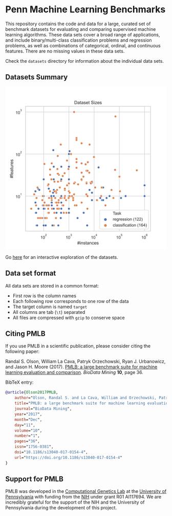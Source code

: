 # Penn Machine Learning Benchmarks

This repository contains the code and data for a large, curated set of benchmark datasets for evaluating and comparing supervised machine learning algorithms. These data sets cover a broad range of applications, and include binary/multi-class classification problems and regression problems, as well as combinations of categorical, ordinal, and continuous features. There are no missing values in these data sets.

Check the `datasets` directory for information about the individual data sets.

## Datasets Summary

<center>
<img src="https://raw.githubusercontent.com/EpistasisLab/penn-ml-benchmarks/PMLB2.0/datasets/dataset_sizes.svg" />
</center>

Go [here](explore.html) for an interactive exploration of the datasets.

## Data set format

All data sets are stored in a common format:

* First row is the column names
* Each following row corresponds to one row of the data
* The target column is named `target`
* All columns are tab (`\t`) separated
* All files are compressed with `gzip` to conserve space


## Citing PMLB

If you use PMLB in a scientific publication, please consider citing the following paper:

Randal S. Olson, William La Cava, Patryk Orzechowski, Ryan J. Urbanowicz, and Jason H. Moore (2017). [PMLB: a large benchmark suite for machine learning evaluation and comparison](https://biodatamining.biomedcentral.com/articles/10.1186/s13040-017-0154-4). *BioData Mining* **10**, page 36.

BibTeX entry:

```bibtex
@article{Olson2017PMLB,
    author="Olson, Randal S. and La Cava, William and Orzechowski, Patryk and Urbanowicz, Ryan J. and Moore, Jason H.",
    title="PMLB: a large benchmark suite for machine learning evaluation and comparison",
    journal="BioData Mining",
    year="2017",
    month="Dec",
    day="11",
    volume="10",
    number="1",
    pages="36",
    issn="1756-0381",
    doi="10.1186/s13040-017-0154-4",
    url="https://doi.org/10.1186/s13040-017-0154-4"
}
```

## Support for PMLB

PMLB was developed in the [Computational Genetics Lab](http://epistasis.org/) at the [University of Pennsylvania](https://www.upenn.edu/) with funding from the [NIH](http://www.nih.gov/) under grant R01 AI117694. We are incredibly grateful for the support of the NIH and the University of Pennsylvania during the development of this project.
